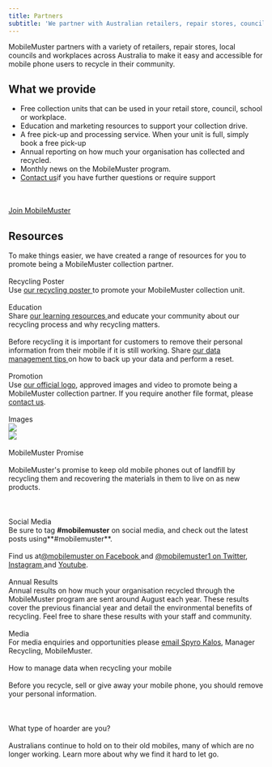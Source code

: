 ```yaml
---
title: Partners
subtitle: 'We partner with Australian retailers, repair stores, councils, and workplaces.'
---
```

MobileMuster partners with a variety of retailers, repair stores, local councils and workplaces across Australia to make it easy and accessible for mobile phone users to recycle in their community.

## What we provide

* Free collection units that can be used in your retail store, council, school or workplace.
* Education and marketing resources to support your collection drive.
* A free pick-up and processing service. When your unit is full, simply book a free pick-up
* Annual reporting on how much your organisation has collected and recycled.
* Monthly news on the MobileMuster program.
* [Contact us](http://localhost:3000/contact/)if you have further questions or require support

\
\
[Join MobileMuster](http://localhost:3000/partners/#join)

## Resources

To make things easier, we have created a range of resources for you to promote being a MobileMuster collection partner.\
\
Recycling Poster\
Use [our recycling poster ](http://localhost:3000/resources/recycle-here.pdf)to promote your MobileMuster collection unit.\
\
Education\
Share [our learning resources ](http://localhost:3000/education/)and educate your community about our recycling process and why recycling matters.\
\
Before recycling it is important for customers to remove their personal information from their mobile if it is still working. Share [our data management tips ](http://localhost:3000/recycling/)on how to back up your data and perform a reset.\
\
Promotion\
Use [our official logo](http://localhost:3000/resources/mobilemuster-official-logo.jpg), approved images and video to promote being a MobileMuster collection partner. If you require another file format, please [contact us](http://localhost:3000/contact/).\
\
Images\
![](http://localhost:3000/resources/phones-hand.jpg)\
![](http://localhost:3000/resources/phones-draw.jpg)\
\
MobileMuster Promise\
\
MobileMuster's promise to keep old mobile phones out of landfill by recycling them and recovering the materials in them to live on as new products.\
\
\
\
Social Media\
Be sure to tag **\#mobilemuster** on social media, and check out the latest posts using**\#mobilemuster**.\
\
Find us at[@mobilemuster on Facebook ](https://www.facebook.com/mobilemuster)and [@mobilemuster1 on Twitter](http://localhost:3000/partners/), [Instagram ](https://instagram.com/mobilemuster1)and [Youtube](https://www.youtube.com/channel/UCbDvHea3HSR87hMYdkJ50Fg).\
\
Annual Results\
Annual results on how much your organisation recycled through the MobileMuster program are sent around August each year. These results cover the previous financial year and detail the environmental benefits of recycling. Feel free to share these results with your staff and community.\
\
Media\
For media enquiries and opportunities please [email Spyro Kalos](mailto:mobilemuster@amta.org.au), Manager Recycling, MobileMuster.\
\
How to manage data when recycling your mobile\
\
Before you recycle, sell or give away your mobile phone, you should remove your personal information.\
\
\
\
What type of hoarder are you?\
\
Australians continue to hold on to their old mobiles, many of which are no longer working. Learn more about why we find it hard to let go.
